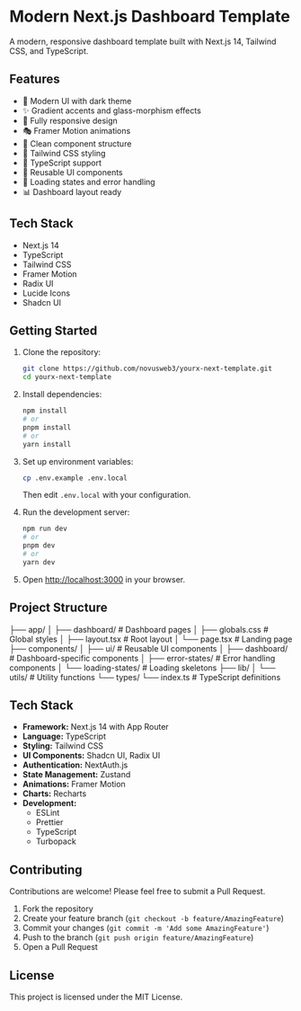 # Modern Next.js Dashboard Template

A modern, responsive dashboard template built with Next.js 14, Tailwind CSS, and TypeScript.

## Features

- 🎨 Modern UI with dark theme
- ✨ Gradient accents and glass-morphism effects
- 📱 Fully responsive design
- 🎭 Framer Motion animations
- 🎯 Clean component structure
- 🎨 Tailwind CSS styling
- 📝 TypeScript support
- 🧩 Reusable UI components
- 🔄 Loading states and error handling
- 📊 Dashboard layout ready

## Tech Stack

- Next.js 14
- TypeScript
- Tailwind CSS
- Framer Motion
- Radix UI
- Lucide Icons
- Shadcn UI

## Getting Started

1. Clone the repository:
   ```bash
   git clone https://github.com/novusweb3/yourx-next-template.git
   cd yourx-next-template
   ```
2. Install dependencies:
   ```bash
   npm install
   # or
   pnpm install
   # or
   yarn install
   ```

3. Set up environment variables:
   ```bash
   cp .env.example .env.local
   ```
   Then edit `.env.local` with your configuration.

4. Run the development server:
   ```bash
   npm run dev
   # or
   pnpm dev
   # or
   yarn dev
   ```

5. Open [http://localhost:3000](http://localhost:3000) in your browser.

## Project Structure
├── app/
│   ├── dashboard/       # Dashboard pages
│   ├── globals.css      # Global styles
│   ├── layout.tsx      # Root layout
│   └── page.tsx        # Landing page
├── components/
│   ├── ui/             # Reusable UI components
│   ├── dashboard/      # Dashboard-specific components
│   ├── error-states/   # Error handling components
│   └── loading-states/ # Loading skeletons
├── lib/
│   └── utils/          # Utility functions
└── types/
    └── index.ts        # TypeScript definitions

## Tech Stack

- **Framework:** Next.js 14 with App Router
- **Language:** TypeScript
- **Styling:** Tailwind CSS
- **UI Components:** Shadcn UI, Radix UI
- **Authentication:** NextAuth.js
- **State Management:** Zustand
- **Animations:** Framer Motion
- **Charts:** Recharts
- **Development:** 
  - ESLint
  - Prettier
  - TypeScript
  - Turbopack

## Contributing

Contributions are welcome! Please feel free to submit a Pull Request.

1. Fork the repository
2. Create your feature branch (`git checkout -b feature/AmazingFeature`)
3. Commit your changes (`git commit -m 'Add some AmazingFeature'`)
4. Push to the branch (`git push origin feature/AmazingFeature`)
5. Open a Pull Request



## License

This project is licensed under the MIT License.








